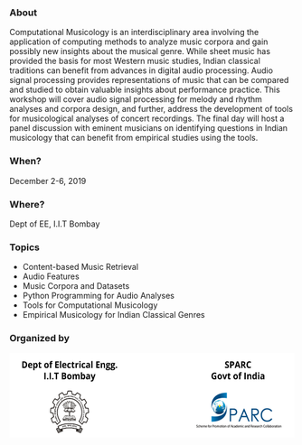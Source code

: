 ### About
Computational Musicology is an interdisciplinary area involving the application of computing methods to analyze music corpora and gain possibly new insights about the musical genre.  While sheet music has provided the basis for most Western music studies, Indian classical traditions can benefit from advances in digital audio processing.  Audio signal processing provides representations of music that can be compared and studied to obtain valuable insights about performance practice. This workshop will cover audio signal processing for melody and rhythm analyses and corpora design, and further, address the development of tools for musicological analyses of concert recordings. The final day will host a panel discussion with eminent musicians on identifying questions in Indian musicology that can benefit from empirical studies using the tools.

### When?
December 2-6, 2019

### Where?
Dept of EE, I.I.T Bombay

### Topics
* Content-based Music Retrieval  
* Audio Features  
* Music Corpora and Datasets  
* Python Programming for Audio Analyses  
* Tools for Computational Musicology   
* Empirical Musicology for Indian Classical Genres  

### Organized by

<img src="logos.png" alt="" align="center" height="150"/> 

<br/><br/>  

